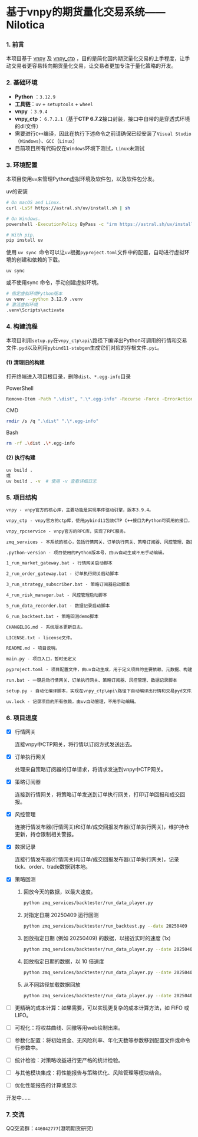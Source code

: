 # 基于vnpy的期货量化交易系统——Nilotica

### **1. 前言**

本项目基于 [vnpy](https://github.com/vnpy/vnpy) 及 [vnpy_ctp](https://github.com/vnpy/vnpy_ctp) ，目的是简化国内期货量化交易的上手程度，让手动交易者更容易转向期货量化交易，让交易者更加专注于量化策略的开发。

### **2. 基础环境**

- **Python** ：`3.12.9`
- **工具链**：`uv` + `setuptools` + `wheel`
- **vnpy** ：`3.9.4`
- **vnpy_ctp**： `6.7.2.1`（基于**CTP 6.7.2**接口封装，接口中自带的是穿透式环境的dll文件）
- 需要进行`C++`编译，因此在执行下述命令之前请确保已经安装了`Visual Studio`（`Windows`）、`GCC`（`Linux`）
- 目前项目所有代码仅在`Windows`环境下测试，`Linux`未测试

### **3. 环境配置**

本项目使用`uv`来管理Python虚拟环境及软件包，以及软件包分发。

uv的安装

```bash
# On macOS and Linux.
curl -LsSf https://astral.sh/uv/install.sh | sh

# On Windows.
powershell -ExecutionPolicy ByPass -c "irm https://astral.sh/uv/install.ps1 | iex"

# With pip.
pip install uv
```

使用 `uv sync `命令可以让`uv`根据`pyproject.toml`文件中的配置，自动进行虚拟环境的创建和依赖的下载。

```
uv sync
```

或不使用sync 命令，手动创建虚拟环境。

```bash
# 指定虚拟环境Python版本
uv venv --python 3.12.9 .venv
# 激活虚拟环境
.venv\Scripts\activate
```

### **4. 构建流程**

本项目利用`setup.py`在`vnpy_ctp\api\`路径下编译出Python可调用的行情和交易文件`.pyd`以及利用`pybind11-stubgen`生成它们对应的存根文件`.pyi`。

#### **(1) 清理旧的构建**

打开终端进入项目根目录，删除`dist`、`*.egg-info`目录

PowerShell 

```bash
Remove-Item -Path ".\dist", ".\*.egg-info" -Recurse -Force -ErrorAction SilentlyContinue
```

CMD

```bash
rmdir /s /q ".\dist" ".\*.egg-info"
```

Bash

```bash
rm -rf .\dist .\*.egg-info
```

#### **(2) 执行构建**

```bash
uv build .
或
uv build . -v  # 使用 -v 查看详细日志
```

### **5. 项目结构**

```reStructuredText
vnpy - vnpy官方的核心库，主要功能是实现事件驱动引擎，版本3.9.4。

vnpy_ctp - vnpy官方的ctp库，使用pybind11包装CTP C++接口为Python可调用的接口，主要功能是与交易所行情和交易服务器打交道。

vnpy_rpcservice - vnpy官方的RPC库，实现了RPC服务。

zmq_services - 本系统的核心，包括行情网关、订单执行网关、策略订阅器、风控管理、数据记录、策略回测。实现了行情转发、报单、策略执行、简单的风控监控、数据记录、策略回测等功能。

.python-version - 项目使用的Python版本号，由uv自动生成不用手动编辑。

1_run_market_gateway.bat - 行情网关启动脚本

2_run_order_gateway.bat - 订单执行网关启动脚本

3_run_strategy_subscriber.bat - 策略订阅器启动脚本

4_run_risk_manager.bat - 风控管理启动脚本

5_run_data_recorder.bat - 数据记录启动脚本

6_run_backtest.bat - 策略回测demo脚本

CHANGELOG.md - 系统版本更新日志。

LICENSE.txt - license文件。

README.md - 项目说明。

main.py - 项目入口，暂时无定义

pyproject.toml - 项目配置文件，由uv自动生成，用于定义项目的主要依赖、元数据、构建系统等信息。

run.bat - 一键启动行情网关、订单执行网关、策略订阅器、风控管理、数据记录脚本

setup.py - 自动化编译脚本，实现在vnpy_ctp\api\路径下自动编译出行情和交易pyd文件及对应pyi存根文件。

uv.lock - 记录项目的所有依赖，由uv自动管理，不用手动编辑。
```



### **6. 项目进度**

- [x] 行情网关

  连接vnpy中CTP网关，将行情以订阅方式发送出去。

- [x] 订单执行网关

  处理来自策略订阅器的订单请求，将请求发送到vnpy中CTP网关。

- [x] 策略订阅器

  连接到行情网关，将策略订单发送到订单执行网关，打印订单回报和成交回报。

- [x] 风控管理

  连接行情发布器(行情网关)和订单/成交回报发布器(订单执行网关)，维护持仓更新，持仓限制相关警报。

- [x] 数据记录

  连接行情发布器(行情网关)和订单/成交回报发布器(订单执行网关)，记录tick、order、trade数据到本地。

- [x] 策略回测

  1. 回放今天的数据，以最大速度。

     ```bash
     python zmq_services/backtester/run_data_player.py
     ```

  2. 对指定日期 20250409 运行回测

     ```bash
     python zmq_services/backtester/run_backtest.py --date 20250409
     ```

  3. 回放指定日期 (例如 20250409) 的数据，以接近实时的速度 (1x)

     ```bash
     python zmq_services/backtester/run_data_player.py --date 20250409 --speed 1
     ```

  4. 回放指定日期的数据，以 10 倍速度

     ```bash
     python zmq_services/backtester/run_data_player.py --date 20250409 --speed 10
     ```

  5. 从不同路径加载数据回放

     ```bash
     python zmq_services/backtester/run_data_player.py --date 20250409 --path /path/to/other/data
     ```

- [ ] 更精确的成本计算：如果需要，可以实现更复杂的成本计算方法，如 FIFO 或 LIFO。

- [ ] 可视化：将权益曲线、回撤等用web绘制出来。

- [ ] 参数化配置：将初始资金、无风险利率、年化天数等参数移到配置文件或命令行参数中。

- [ ] 统计检验：对策略收益进行更严格的统计检验。

- [ ] 与其他模块集成：将性能报告与策略优化、风险管理等模块结合。

- [ ] 优化性能报告的计算或显示

开发中......

### **7. 交流**

QQ交流群：`446042777`(澄明期货研究)